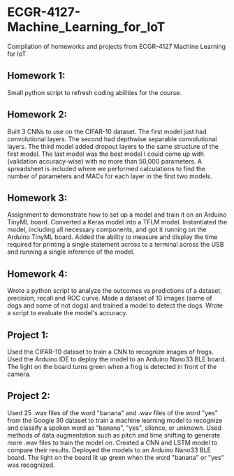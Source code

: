 # ECGR-4127-Machine_Learning_for_IoT
Compilation of homeworks and projects from ECGR-4127 Machine Learning for IoT

## Homework 1:
Small python script to refresh coding abilities for the course. 

## Homework 2:
Built 3 CNNs to use on the CIFAR-10 dataset. The first model just had convolutional layers. The second had depthwise separable convolutional layers. The third model added dropout layers to the same structure of the first model. The last model was the best model I could come up with (validation accuracy-wise) with no more than 50,000 parameters. A spreadsheet is included where we performed calculations to find the number of parameters and MACs for each layer in the first two models.

## Homework 3:
Assignment to demonstrate how to set up a model and train it on an Arduino TinyML board. Converted a Keras model into a TFLM model. Instantiated the model, including all necessary components, and got it running on the Arduino TinyML board. Added the ability to measure and display the time required for printing a single statement across to a terminal across the USB and running a single inference of the model. 

## Homework 4:
Wrote a python script to analyze the outcomes vs predictions of a dataset, precision, recall and ROC curve. Made a dataset of 10 images (some of dogs and some of not dogs) and trained a model to detect the dogs. Wrote a script to evaluate the model's accuracy.

## Project 1:
Used the CIFAR-10 dataset to train a CNN to recognize images of frogs. Used the Arduino IDE to deploy the model to an Arduino Nano33 BLE board. The light on the board turns green when a frog is detected in front of the camera.

## Project 2:
Used 25 .wav files of the word "banana" and .wav files of the word "yes" from the Google 30 dataset to train a machine learning model to recognize and classify a spoken word as "banana", "yes", silence, or unknown. Used methods of data augmentation such as pitch and time shifting to generate more .wav files to train the model on. Created a CNN and LSTM model to compare their results. Deployed the models to an Arduino Nano33 BLE board. The light on the board lit up green when the word "banana" or "yes" was recognized.
